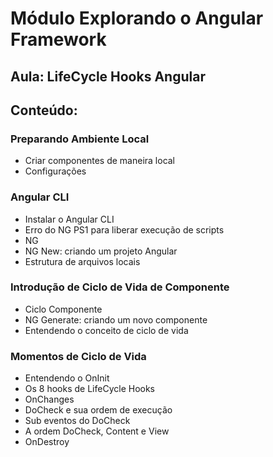 # Módulo Explorando o Angular Framework

## Aula: LifeCycle Hooks Angular

## Conteúdo:

### Preparando Ambiente Local
- Criar componentes de maneira local
- Configurações

### Angular CLI
- Instalar o Angular CLI
- Erro do NG PS1 para liberar execução de scripts
- NG
- NG New: criando um projeto Angular
- Estrutura de arquivos locais

### Introdução de Ciclo de Vida de Componente
- Ciclo Componente
- NG Generate: criando um novo componente
- Entendendo o conceito de ciclo de vida

### Momentos de Ciclo de Vida
- Entendendo o OnInit
- Os 8 hooks de LifeCycle Hooks
- OnChanges
- DoCheck e sua ordem de execução
- Sub eventos do DoCheck
- A ordem DoCheck, Content e View
- OnDestroy

